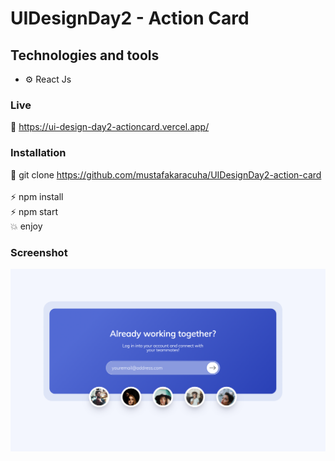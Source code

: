 # UIDesignDay2 - Action Card

## Technologies and tools

- ⚙️ React Js 


### Live

🔗 https://ui-design-day2-actioncard.vercel.app/

### Installation

🔗 git clone https://github.com/mustafakaracuha/UIDesignDay2-action-card
<br/>
<br/>
⚡️  npm install <br/>
⚡️  npm start <br/>
💥 enjoy 

### Screenshot

<img align="center"  width="800" width="800"  src="https://github.com/mustafakaracuha/UIDesignDay2-action-card/blob/master/src/assets/img/screenshot.png" alt="muskaracuha" />
